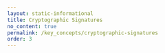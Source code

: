 ```yaml
---
layout: static-informational
title: Cryptographic Signatures
no_content: true
permalink: /key_concepts/cryptographic-signatures
order: 3
---
```

